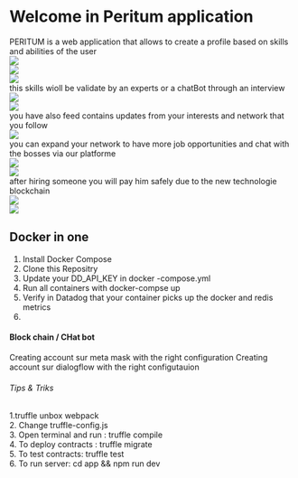 # Welcome in Peritum application

PERITUM is a web application that allows to create a profile based on skills and abilities of the user <br>
<img src="reada/gitlab-1.JPG"> <br>
<img src="reada/gitlab-2.JPG"> <br>
<img src="reada/gitlab-3.JPG"><br>
this skills wioll be validate by an experts or  a chatBot through an interview <br>
<img src="reada/gitlab-4.JPG"> <br>
<img src="reada/gitlab-5.JPG"> <br>
you have also feed contains updates  from your interests and network that you follow <br>
<img src="reada/gitlab-6.JPG"> <br>
you can expand your network to have more job opportunities and chat with the bosses via our platforme <br>
<img src="reada/gitlab-7.JPG"> <br>
<img src="reada/gitlab-8.JPG"> <br>
after hiring someone you will pay him safely due to the new technologie blockchain <br>
<img src="reada/gitlab-9.JPG"> <br>
<img src="reada/gitlab-10.JPG"> <br>

## Docker in one
1. Install Docker Compose
2. Clone this Repositry 
3. Update your DD_API_KEY in docker -compose.yml
4. Run all containers with docker-compse up 
5. Verify in Datadog that your container picks up the docker and redis metrics 
6. 
####  Block chain / CHat bot 

Creating account sur meta mask with the right configuration 
Creating account sur dialogflow with the right configutauion

###### Tips & Triks 
1.truffle unbox webpack <br>
2. Change truffle-config.js <br> 
3. Open terminal and run : truffle compile<br>
4. To deploy contracts : truffle migrate <br>
5. To test contracts: truffle test <br>
6. To run server: cd app && npm run dev <br>
